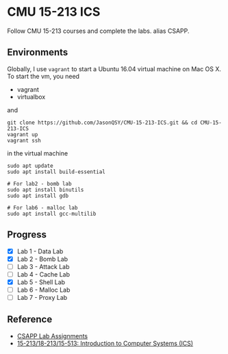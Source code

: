 # CMU 15-213 ICS

Follow CMU 15-213 courses and complete the labs. alias CSAPP.

## Environments

Globally, I use `vagrant` to start a Ubuntu 16.04 virtual machine on Mac OS X. To start the vm, you need

- vagrant
- virtualbox

and

```
git clone https://github.com/JasonQSY/CMU-15-213-ICS.git && cd CMU-15-213-ICS
vagrant up
vagrant ssh
```

in the virtual machine

```
sudo apt update
sudo apt install build-essential

# For lab2 - bomb lab
sudo apt install binutils
sudo apt install gdb

# For lab6 - malloc lab
sudo apt install gcc-multilib
```

## Progress

- [x] Lab 1 - Data Lab
- [x] Lab 2 - Bomb Lab
- [ ] Lab 3 - Attack Lab
- [ ] Lab 4 - Cache Lab
- [x] Lab 5 - Shell Lab
- [ ] Lab 6 - Malloc Lab
- [ ] Lab 7 - Proxy Lab

## Reference

- [CSAPP Lab Assignments](http://csapp.cs.cmu.edu/3e/labs.html)
- [15-213/18-213/15-513: Introduction to Computer Systems (ICS)](http://www.cs.cmu.edu/~./213/)
